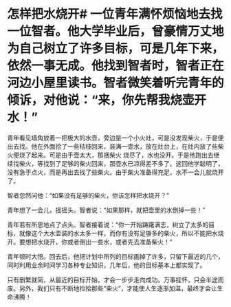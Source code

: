 # 怎样把水烧开# 一位青年满怀烦恼地去找一位智者。他大学毕业后，曾豪情万丈地为自己树立了许多目标，可是几年下来，依然一事无成。他找到智者时，智者正在河边小屋里读书。智者微笑着听完青年的倾诉，对他说：“来，你先帮我烧壶开水！”  

 青年看见墙角放着一把极大的水壶，旁边是一个小火灶，可是没发现柴火，于是便出去找。他在外面拾了一些枯枝回来，装满一壶水，放在灶台上，在灶内放了些柴火便烧了起来。可是由于壶太大，那捆柴火
烧尽了，水也没开。于是他跑出去继续找柴火，等找到了足够的柴火回来，那壶水已凉得差不多了。这回他学聪明了，没有急于点火，而是再出去找了些柴火。由于柴火准备得充足，水不一会儿就烧开了。


 智者忽然问他：“如果没有足够的柴火，你该怎样把水烧开？”


 青年想了一会儿，摇摇头。智者说：“如果那样，就把壶里的水倒掉一些！”


 青年若有所思地点了点头。智者接着说：“你一开始踌躇满志，树立了太多的目标，就像这个大水壶装的水太多一样，而你有没有足够多的柴火，所以不能把水烧开。要想把水烧开，你或者倒出一些水，或者先去准备柴火！”


 青年顿时大悟。回去后，他把计划中所列的目标画掉了许多，只留下最近的几个，同时利用业余时间学习各种专业知识，几年后，他的目标基本上都实现了。


 只有删繁就简，从最近的目标开始，才会一步步走向成功。万事挂怀，只会半途而废。另外，我们只有不断地捡拾那些“柴火”，才能使人生逐渐加温，最终才会让生命沸腾！
  